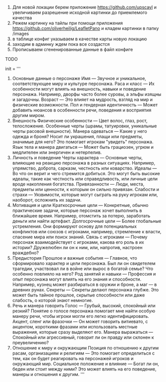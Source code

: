 1. Для новой локации берем приложение https://github.com/upscayl и увеличиваем разрешение исходной картинки до приемлемого качества
2. Режем картинку на тайлы при помощи приложения https://github.com/oliverheilig/LeafletPano и кладем картинки в папку /images
3. в таблице конфиг указываем в качестве карты новую локацию
4. заходим в админку ждем пока все создастся
5. Прописываем сгененированные данные в файл конфиге

TODO


init = '''
1. Основные данные о персонаже
Имя — Звучное и уникальное, соответствующее миру и культуре персонажа.
Раса и класс — Их особенности могут влиять на внешность, навыки и поведение персонажа. Например, дворфы часто более суровы, а эльфы изящны и загадочны.
Возраст — Это влияет на мудрость, взгляд на мир и физические возможности.
Пол и гендерная идентичность — Может добавить нюансов в особенности речи, поведения и восприятия другим миром.
2. Внешность
Физические особенности — Цвет волос, глаз, рост, телосложение. Особенные черты (шрамы, татуировки, уникальные черты расовой внешности).
Манера одеваться — Какие у него одежда и броня? Носит ли украшения, плащи или предметы, значимые для него? Это помогает игрокам "увидеть" персонажа.
Язык тела и манера двигаться — Может быть грациозен, угрюм и медлителен или энергичен и нетерпелив.
3. Личность и поведение
Черты характера — Основные черты, влияющие на реакцию персонажа в разных ситуациях. Например, упрямство, доброта, сарказм, честность или коварство.
Идеалы — Во что он верит и чего стремится добиться. Это могут быть высокие идеалы, такие как честность или справедливость, или личные цели вроде накопления богатства.
Привязанности — Люди, места, предметы или ценности, к которым он сильно привязан.
Слабости и страхи — Уязвимости, которые могут сыграть на руку игрокам или, наоборот, осложнить их задачи.
4. Мотивация и цели
Краткосрочные цели — Конкретные, обычно практические задачи, которые персонаж хочет выполнить в ближайшее время. Например, отомстить за потерю, заработать деньги или найти артефакт.
Долгосрочные цели — Более глобальные устремления. Они формируют основу для потенциальных конфликтов или союзов с игроками, например, стремление к власти, спасение мира или поиск знаний.
Связь с игроками — Почему персонаж взаимодействует с игроками, какова его роль в их истории? Дружелюбен ли он к ним, или, напротив, настроен враждебно?
5. Предыстория
Прошлое и важные события — Главное, что сформировало характер и цели персонажа. Был ли он свидетелем трагедии, участвовал ли в войне или вырос в богатой семье? Что особенно повлияло на него?
Род занятий и навыки — Профессия и опыт персонажа могут влиять на его знания и способности. Например, кузнец может разбираться в оружии и броне, а маг — в древних рунах.
Секреты — Секреты делают персонажа глубже. Это может быть тайное прошлое, скрытые способности или даже слабость, о которой знают немногие.
6. Речь и манера говорить
Голос — Грубый, высокий, спокойный или резкий? Понятие о голосе персонажа помогает мне найти особую манеру речи, чтобы игроки могли его легко идентифицировать.
Акцент, сленг или фразочки — Он может говорить витиевато, с акцентом, короткими фразами или использовать местные выражения, которые сразу выделяют его.
Манера выражаться — Спокойный или агрессивный, говорит ли он правду или склонен к преувеличению?
7. Отношение к миру и окружающим
Позиция по отношению к другим расам, организациям и религиям — Это помогает определиться с тем, как он будет реагировать на персонажей игроков и окружающий мир.
Социальное положение и влияние — Богат ли он, беден или стоит между ними? Это может влиять на его поведение, манеры и отношения к другим.
'''

